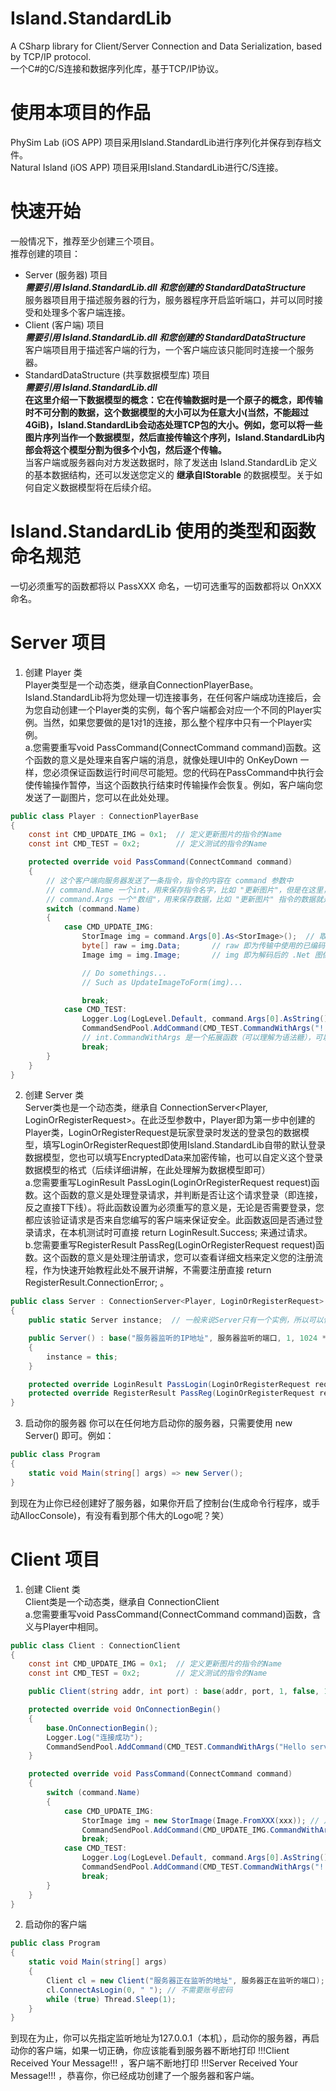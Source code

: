 # Island.StandardLib
A CSharp library for Client/Server Connection and Data Serialization, based by TCP/IP protocol.  
一个C#的C/S连接和数据序列化库，基于TCP/IP协议。
# 使用本项目的作品
PhySim Lab (iOS APP) 项目采用Island.StandardLib进行序列化并保存到存档文件。  
Natural Island (iOS APP) 项目采用Island.StandardLib进行C/S连接。  

# 快速开始
一般情况下，推荐至少创建三个项目。  
推荐创建的项目：  
* Server (服务器) 项目  
  ***需要引用 Island.StandardLib.dll 和您创建的 StandardDataStructure***  
  服务器项目用于描述服务器的行为，服务器程序开启监听端口，并可以同时接受和处理多个客户端连接。  
* Client (客户端) 项目  
  ***需要引用 Island.StandardLib.dll 和您创建的 StandardDataStructure***  
  客户端项目用于描述客户端的行为，一个客户端应该只能同时连接一个服务器。
* StandardDataStructure (共享数据模型库) 项目  
  ***需要引用 Island.StandardLib.dll***  
  **在这里介绍一下数据模型的概念：它在传输数据时是一个原子的概念，即传输时不可分割的数据，这个数据模型的大小可以为任意大小(当然，不能超过4GiB)，Island.StandardLib会动态处理TCP包的大小。例如，您可以将一些图片序列当作一个数据模型，然后直接传输这个序列，Island.StandardLib内部会将这个模型分割为很多个小包，然后逐个传输。**  
  当客户端或服务器向对方发送数据时，除了发送由 Island.StandardLib 定义的基本数据结构，还可以发送您定义的 **继承自IStorable** 的数据模型。关于如何自定义数据模型将在后续介绍。

# Island.StandardLib 使用的类型和函数命名规范
一切必须重写的函数都将以 PassXXX 命名，一切可选重写的函数都将以 OnXXX 命名。

# Server 项目
1. 创建 Player 类  
Player类型是一个动态类，继承自ConnectionPlayerBase。Island.StandardLib将为您处理一切连接事务，在任何客户端成功连接后，会为您自动创建一个Player类的实例，每个客户端都会对应一个不同的Player实例。当然，如果您要做的是1对1的连接，那么整个程序中只有一个Player实例。  
a.您需要重写void PassCommand(ConnectCommand command)函数。这个函数的意义是处理来自客户端的消息，就像处理UI中的 OnKeyDown 一样，您必须保证函数运行时间尽可能短。您的代码在PassCommand中执行会使传输操作暂停，当这个函数执行结束时传输操作会恢复。例如，客户端向您发送了一副图片，您可以在此处处理。  
```cs
public class Player : ConnectionPlayerBase
{
    const int CMD_UPDATE_IMG = 0x1;  // 定义更新图片的指令的Name
    const int CMD_TEST = 0x2;        // 定义测试的指令的Name

    protected override void PassCommand(ConnectCommand command)
    {
        // 这个客户端向服务器发送了一条指令，指令的内容在 command 参数中
        // command.Name 一个int，用来保存指令名字，比如 "更新图片"，但是在这里，为了方便传输和存储，指令是一个数字。
        // command.Args 一个"数组"，用来保存数据，比如 "更新图片" 指令的数据就是一个图片。(其实这是 Island.StandardLib 提供的 StorableMultArray，可序列化可变长且不定项长数组，后续介绍)
        switch (command.Name)
        {
            case CMD_UPDATE_IMG:
                StorImage img = command.Args[0].As<StorImage>();  // 取数组第0项，将值转化为 StorImage （即可传输的图片类型)
                byte[] raw = img.Data;       // raw 即为传输中使用的已编码图像
                Image img = img.Image;       // img 即为解码后的 .Net 图像

                // Do somethings...
                // Such as UpdateImageToForm(img)...

                break;
            case CMD_TEST:
                Logger.Log(LogLevel.Default, command.Args[0].AsString());  // 收到客户端发来的测试消息，Log 出来
                CommandSendPool.AddCommand(CMD_TEST.CommandWithArgs("!!!Server Received Your Message!!!"));  // 在发回去，告诉客户端收到了
                // int.CommandWithArgs 是一个拓展函数（可以理解为语法糖），可以直接 0x2.CommandWithArgs(Data) 来创建一个指令，指令名0x2，数据Data。
                break;
        }
    }
}
```
2. 创建 Server 类  
Server类也是一个动态类，继承自 ConnectionServer<Player, LoginOrRegisterRequest>。在此泛型参数中，Player即为第一步中创建的Player类，LoginOrRegisterRequest是玩家登录时发送的登录包的数据模型，填写LoginOrRegisterRequest即使用Island.StandardLib自带的默认登录数据模型，您也可以填写EncryptedData<LoginOrRegisterRequest>来加密传输，也可以自定义这个登录数据模型的格式（后续详细讲解，在此处理解为数据模型即可）  
a.您需要重写LoginResult PassLogin(LoginOrRegisterRequest request)函数。这个函数的意义是处理登录请求，并判断是否让这个请求登录（即连接，反之直接T下线）。将此函数设置为必须重写的意义是，无论是否需要登录，您都应该验证请求是否来自您编写的客户端来保证安全。此函数返回是否通过登录请求，在本机测试时可直接 return LoginResult.Success; 来通过请求。  
b.您需要重写RegisterResult PassReg(LoginOrRegisterRequest request)函数。这个函数的意义是处理注册请求，您可以查看详细文档来定义您的注册流程，作为快速开始教程此处不展开讲解，不需要注册直接 return RegisterResult.ConnectionError; 。
```cs
public class Server : ConnectionServer<Player, LoginOrRegisterRequest>
{
    public static Server instance;  // 一般来说Server只有一个实例，所以可以使用单例模式

    public Server() : base("服务器监听的IP地址", 服务器监听的端口, 1, 1024 * 1024 * 1024)
    {
        instance = this;
    }

    protected override LoginResult PassLogin(LoginOrRegisterRequest request) => OnlinePlayers.Count == 0 ? LoginResult.Success : LoginResult.AlreadyOnline; // 仅允许一个客户端连接
    protected override RegisterResult PassReg(LoginOrRegisterRequest request) => RegisterResult.ConnectionError;
}
```
3. 启动你的服务器
你可以在任何地方启动你的服务器，只需要使用 new Server() 即可。例如：
```cs
public class Program
{
    static void Main(string[] args) => new Server();
}
```
到现在为止你已经创建好了服务器，如果你开启了控制台(生成命令行程序，或手动AllocConsole)，有没有看到那个伟大的Logo呢？笑）
# Client 项目
1. 创建 Client 类  
Client类是一个动态类，继承自 ConnectionClient  
a.您需要重写void PassCommand(ConnectCommand command)函数，含义与Player中相同。  
```cs
public class Client : ConnectionClient
{
    const int CMD_UPDATE_IMG = 0x1;  // 定义更新图片的指令的Name
    const int CMD_TEST = 0x2;        // 定义测试的指令的Name

    public Client(string addr, int port) : base(addr, port, 1, false, 1024 * 1024 * 1024) { }

    protected override void OnConnectionBegin()
    {
        base.OnConnectionBegin();
        Logger.Log("连接成功");
        CommandSendPool.AddCommand(CMD_TEST.CommandWithArgs("Hello server!"));
    }

    protected override void PassCommand(ConnectCommand command)
    {
        switch (command.Name)
        {
            case CMD_UPDATE_IMG:
                StorImage img = new StorImage(Image.FromXXX(xxx)); // 从Image生成StorImage
                CommandSendPool.AddCommand(CMD_UPDATE_IMG.CommandWithArgs(img));
                break;
            case CMD_TEST:
                Logger.Log(LogLevel.Default, command.Args[0].AsString());
                CommandSendPool.AddCommand(CMD_TEST.CommandWithArgs("!!!Client Received Your Message!!!"));
                break;
        }
    }
}
```
2. 启动你的客户端
```cs
public class Program
{
    static void Main(string[] args)
    {
        Client cl = new Client("服务器正在监听的地址", 服务器正在监听的端口);
        cl.ConnectAsLogin(0, " "); // 不需要账号密码
        while (true) Thread.Sleep(1);
    }
}
```
到现在为止，你可以先指定监听地址为127.0.0.1（本机），启动你的服务器，再启动你的客户端，如果一切正确，你应该能看到服务器不断地打印 !!!Client Received Your Message!!! ，客户端不断地打印 !!!Server Received Your Message!!! ，恭喜你，你已经成功创建了一个服务器和客户端。
